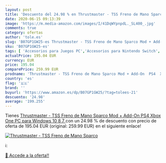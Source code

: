 ```yaml
---
layout: post
title: 'Descuento del 24.98 % en Thrustmaster - TSS Freno de Mano Sparco '
date: 2020-06-15 09:13:39
image: 'https://m.media-amazon.com/images/I/41DqWYpnpdL._SL400_.jpg'
comments: true
category: ofertas
author: 'tole.es'
slug: 'B07GP1GW25-es Thrustmaster - TSS Freno de Mano Sparco Mod + Add-On PS4...'
sku: 'B07GP1GW25-es'
tags: [ 'Accesorios para Juegos PC','Accesorios para Nintendo Switch','Accesorios para PlayStation 4','Accesorios para PlayStation 5','Accesorios para Xbox One','Accesorios para Xbox Series X y S','Electrónica','Figuras interactivas para Nintendo 3DS y 2DS','Fundas para PlayStation 4','Fundas para Xbox One','Fundas y almacenamiento para PlayStation 4','Fundas y almacenamiento para Xbox One','Hardware y juegos para Nintendo 3DS y 2DS','Hardware y juegos para Nintendo Switch','Hardware y juegos para PlayStation 4','Hardware y juegos para PlayStation 5','Hardware y juegos para Xbox One','Hardware y juegos para Xbox Series X y S','Juego de mesa','Juegos de miniaturas','Juegos para Nintendo Switch','Juegos para PlayStation 4','Juegos para Xbox One','Juegos y Accesorios para PC','Juegos y accesorios para juegos','Juguetes','Juguetes y juegos','Mandos para Nintendo Switch','Mandos y controles para PlayStation 5','Mandos y controles para Xbox Series X y S','Packs de accesorios para PlayStation 4','Sistemas precursores y micro consolas','Videojuegos','ps4','xbox', ]
actualPrice: 195.04 EUR
currency: EUR
price: 195.04
comparePrice: 259.99 EUR
prodname: 'Thrustmaster - TSS Freno de Mano Sparco Mod + Add-On  PS4  Xbox One  PC para Windows 10 8 7 '
country: 'es'
flag: '🇪🇸'
brand: ''
buyurl: 'https://www.amazon.es/dp/B07GP1GW25/?tag=tolees-21'
descuento: '24.98'
average: '199.255'
---
```


Tienes [Thrustmaster - TSS Freno de Mano Sparco Mod + Add-On  PS4  Xbox One  PC para Windows 10 8 7 ](https://www.amazon.es/dp/B07GP1GW25/?tag=tolees-21) con un 24.98 % de descuento con precio de oferta de 195.04 EUR (original: 259.99 EUR) en el siguiente enlace!

[![Thrustmaster - TSS Freno de Mano Sparco ](https://m.media-amazon.com/images/I/41DqWYpnpdL._SL400_.jpg)](https://www.amazon.es/dp/B07GP1GW25/?tag=tolees-21)

ℹ️:


[🛒 Accede a la oferta!!](https://www.amazon.es/dp/B07GP1GW25/?tag=tolees-21)
